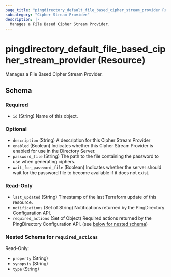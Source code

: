 ```yaml
---
page_title: "pingdirectory_default_file_based_cipher_stream_provider Resource - terraform-provider-pingdirectory"
subcategory: "Cipher Stream Provider"
description: |-
  Manages a File Based Cipher Stream Provider.
---
```


# pingdirectory_default_file_based_cipher_stream_provider (Resource)

Manages a File Based Cipher Stream Provider.



<!-- schema generated by tfplugindocs -->
## Schema

### Required

- `id` (String) Name of this object.

### Optional

- `description` (String) A description for this Cipher Stream Provider
- `enabled` (Boolean) Indicates whether this Cipher Stream Provider is enabled for use in the Directory Server.
- `password_file` (String) The path to the file containing the password to use when generating ciphers.
- `wait_for_password_file` (Boolean) Indicates whether the server should wait for the password file to become available if it does not exist.

### Read-Only

- `last_updated` (String) Timestamp of the last Terraform update of this resource.
- `notifications` (Set of String) Notifications returned by the PingDirectory Configuration API.
- `required_actions` (Set of Object) Required actions returned by the PingDirectory Configuration API. (see [below for nested schema](#nestedatt--required_actions))

<a id="nestedatt--required_actions"></a>
### Nested Schema for `required_actions`

Read-Only:

- `property` (String)
- `synopsis` (String)
- `type` (String)



